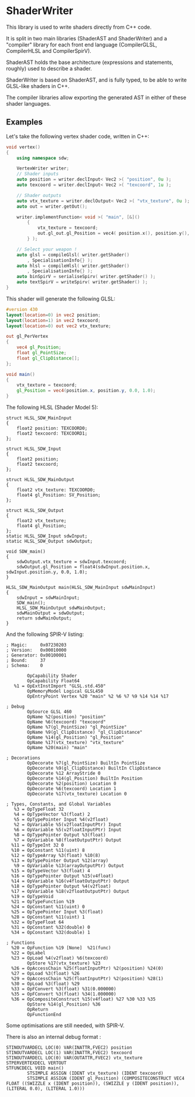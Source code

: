 ShaderWriter
============

This library is used to write shaders directly from C++ code.

It is split in two main libraries (ShaderAST and ShaderWriter) and a "compiler" library for each front end language (CompilerGLSL, CompilerHLSL and CompilerSpirV).

ShaderAST holds the base architecture (expressions and statements, roughly) used to describe a shader.

ShaderWriter is based on ShaderAST, and is fully typed, to be able to write GLSL-like shaders in C++.

The compiler libraries allow exporting the generated AST in either of these shader languages. 

Examples
--------

Let's take the following vertex shader code, written in C++:

```cpp
void vertex()
{
	using namespace sdw;

	VertexWriter writer;
	// Shader inputs
	auto position = writer.declInput< Vec2 >( "position", 0u );
	auto texcoord = writer.declInput< Vec2 >( "texcoord", 1u );

	// Shader outputs
	auto vtx_texture = writer.declOutput< Vec2 >( "vtx_texture", 0u );
	auto out = writer.getOut();

	writer.implementFunction< void >( "main", [&]()
		{
			vtx_texture = texcoord;
			out.gl_out.gl_Position = vec4( position.x(), position.y(), 0.0, 1.0 );
		} );

	// Select your weapon !
	auto glsl = compileGlsl( writer.getShader()
		, SpecialisationInfo{} );
	auto hlsl = compileHlsl( writer.getShader()
		, SpecialisationInfo{} );
	auto binSpirV = serialiseSpirv( writer.getShader() );
	auto textSpirV = writeSpirv( writer.getShader() );
}
```

This shader will generate the following GLSL:
```glsl
#version 430
layout(location=0) in vec2 position;
layout(location=1) in vec2 texcoord;
layout(location=0) out vec2 vtx_texture;

out gl_PerVertex
{
	vec4 gl_Position;
	float gl_PointSize;
	float gl_ClipDistance[];
};

void main()
{
	vtx_texture = texcoord;
	gl_Position = vec4(position.x, position.y, 0.0, 1.0);
}
```

The following HLSL (Shader Model 5):
```hlsl
struct HLSL_SDW_MainInput
{
	float2 position: TEXCOORD0;
	float2 texcoord: TEXCOORD1;
};

struct HLSL_SDW_Input
{
	float2 position;
	float2 texcoord;
};

struct HLSL_SDW_MainOutput
{
	float2 vtx_texture: TEXCOORD0;
	float4 gl_Position: SV_Position;
};

struct HLSL_SDW_Output
{
	float2 vtx_texture;
	float4 gl_Position;
};
static HLSL_SDW_Input sdwInput;
static HLSL_SDW_Output sdwOutput;

void SDW_main()
{
	sdwOutput.vtx_texture = sdwInput.texcoord;
	sdwOutput.gl_Position = float4(sdwInput.position.x, sdwInput.position.y, 0.0, 1.0);
}

HLSL_SDW_MainOutput main(HLSL_SDW_MainInput sdwMainInput)
{
	sdwInput = sdwMainInput;
	SDW_main();
	HLSL_SDW_MainOutput sdwMainOutput;
	sdwMainOutput = sdwOutput;
	return sdwMainOutput;
}
```

And the following SPIR-V listing:
```
; Magic:     0x07230203
; Version:   0x00010000
; Generator: 0x00100001
; Bound:     37
; Schema:    0

        OpCapability Shader
        OpCapability Float64
   %1 = OpExtInstImport "GLSL.std.450"
        OpMemoryModel Logical GLSL450
        OpEntryPoint Vertex %20 "main" %2 %6 %7 %9 %14 %14 %17

; Debug
        OpSource GLSL 460
        OpName %2(position) "position"
        OpName %6(texcoord) "texcoord"
        OpName %7(gl_PointSize) "gl_PointSize"
        OpName %9(gl_ClipDistance) "gl_ClipDistance"
        OpName %14(gl_Position) "gl_Position"
        OpName %17(vtx_texture) "vtx_texture"
        OpName %20(main) "main"

; Decorations
        OpDecorate %7(gl_PointSize) BuiltIn PointSize
        OpDecorate %9(gl_ClipDistance) BuiltIn ClipDistance
        OpDecorate %12 ArrayStride 0
        OpDecorate %14(gl_Position) BuiltIn Position
        OpDecorate %2(position) Location 0
        OpDecorate %6(texcoord) Location 1
        OpDecorate %17(vtx_texture) Location 0

; Types, Constants, and Global Variables
   %3 = OpTypeFloat 32
   %4 = OpTypeVector %3(float) 2
   %5 = OpTypePointer Input %4(v2float)
   %2 = OpVariable %5(v2floatInputPtr) Input
   %6 = OpVariable %5(v2floatInputPtr) Input
   %8 = OpTypePointer Output %3(float)
   %7 = OpVariable %8(floatOutputPtr) Output
  %11 = OpTypeInt 32 0
  %10 = OpConstant %11(uint) 8
  %12 = OpTypeArray %3(float) %10(8)
  %13 = OpTypePointer Output %12(array)
   %9 = OpVariable %13(arrayOutputPtr) Output
  %15 = OpTypeVector %3(float) 4
  %16 = OpTypePointer Output %15(v4float)
  %14 = OpVariable %16(v4floatOutputPtr) Output
  %18 = OpTypePointer Output %4(v2float)
  %17 = OpVariable %18(v2floatOutputPtr) Output
  %19 = OpTypeVoid
  %21 = OpTypeFunction %19
  %24 = OpConstant %11(uint) 0
  %25 = OpTypePointer Input %3(float)
  %28 = OpConstant %11(uint) 1
  %32 = OpTypeFloat 64
  %31 = OpConstant %32(double) 0
  %34 = OpConstant %32(double) 1

; Functions
  %20 = OpFunction %19 [None]  %21(func)
  %22 = OpLabel
  %23 = OpLoad %4(v2float) %6(texcoord)
        OpStore %17(vtx_texture) %23
  %26 = OpAccessChain %25(floatInputPtr) %2(position) %24(0)
  %27 = OpLoad %3(float) %26
  %29 = OpAccessChain %25(floatInputPtr) %2(position) %28(1)
  %30 = OpLoad %3(float) %29
  %33 = OpFConvert %3(float) %31(0.000000)
  %35 = OpFConvert %3(float) %34(1.000000)
  %36 = OpCompositeConstruct %15(v4float) %27 %30 %33 %35
        OpStore %14(gl_Position) %36
        OpReturn
        OpFunctionEnd
```

Some optimisations are still needed, with SPIR-V.

There is also an internal debug format :
```
STINOUTVARDECL LOC(0) VAR(INATTR,FVEC2) position
STINOUTVARDECL LOC(1) VAR(INATTR,FVEC2) texcoord
STINOUTVARDECL LOC(0) VAR(OUTATTR,FVEC2) vtx_texture
STPERVERTEXDECL VERTOUT
STFUNCDECL VOID main()
        STSIMPLE ASSIGN (IDENT vtx_texture) (IDENT texcoord)
        STSIMPLE ASSIGN (IDENT gl_Position) (COMPOSITECONSTRUCT VEC4 FLOAT ((SWIZZLE x (IDENT position)), (SWIZZLE y (IDENT position)), (LITERAL 0.0), (LITERAL 1.0)))
```